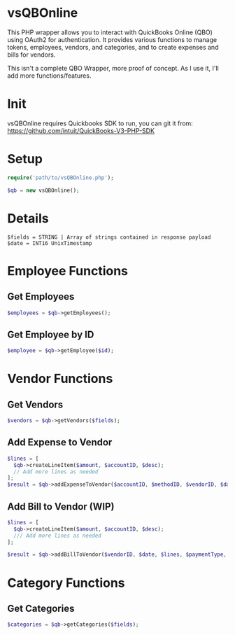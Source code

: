 # vsQBOnline
This PHP wrapper allows you to interact with QuickBooks Online (QBO) using OAuth2 for authentication. It provides various functions to manage tokens, employees, vendors, and categories, and to create expenses and bills for vendors.

This isn't a complete QBO Wrapper, more proof of concept. As I use it, I'll add more functions/features.

# Init
vsQBOnline requires Quickbooks SDK to run, you can git it from: https://github.com/intuit/QuickBooks-V3-PHP-SDK

# Setup
```php
require('path/to/vsQBOnline.php');

$qb = new vsQBOnline();
```


# Details
```
$fields = STRING | Array of strings contained in response payload
$date = INT16 UnixTimestamp
```


# Employee Functions
## Get Employees
```php
$employees = $qb->getEmployees();
```

## Get Employee by ID
```php
$employee = $qb->getEmployee($id);
```

# Vendor Functions
## Get Vendors
```php
$vendors = $qb->getVendors($fields);
```

## Add Expense to Vendor
```php
$lines = [
  $qb->createLineItem($amount, $accountID, $desc);
  // Add more lines as needed
];
$result = $qb->addExpenseToVendor($accountID, $methodID, $vendorID, $date, $lines, $paymentType, $tags, $note);
```

## Add Bill to Vendor (WIP)
```php
$lines = [
  $qb->createLineItem($amount, $accountID, $desc);
  /// Add more lines as needed
];

$result = $qb->addBillToVendor($vendorID, $date, $lines, $paymentType, $note);
```


# Category Functions
## Get Categories
```php
$categories = $qb->getCategories($fields);
```
